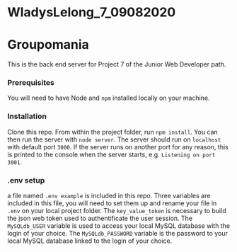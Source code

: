 # WladysLelong_7_09082020
# Groupomania #

This is the back end server for Project 7 of the Junior Web Developer path.

### Prerequisites ###

You will need to have Node and `npm` installed locally on your machine.

### Installation ###

Clone this repo. From within the project folder, run `npm install`. You 
can then run the server with `node server`. 
The server should run on `localhost` with default port `3000`. If the
server runs on another port for any reason, this is printed to the
console when the server starts, e.g. `Listening on port 3001`.


### .env setup ###

a file named `.env example` is included in this repo. Three variables are included in this file, you will need to set them up and rename your file in `.env` on your local project folder. 
The `key_value_token` is necessary to build the json web token used to authentificate the user session. 
The `MySQLdb_USER` variable is used to access your local MySQL database with the login of your choice. 
The `MySQLdb_PASSWORD` variable is the password to your local MySQL database linked to the login of your choice. 
